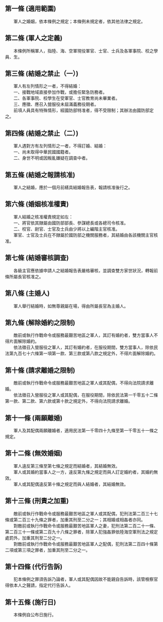 第一條 (適用範圍)
-----------------
　　軍人之婚姻，依本條例之規定；本條例未規定者，依其他法律之規定。  


第二條 (軍人之定義)
-------------------
　　本條例所稱軍人，指陸、海、空軍現役軍官、士官、士兵及各軍事院、校之學員、生。  


第三條 (結婚之禁止（一）)
-------------------------
　　軍人有左列情形之一者，不得結婚：  
　　一、接戰地域直接參加作戰，或擔任緊急防務者。  
　　二、各軍事院、校學生在受軍官、士官教育尚未畢業者。  
　　三、應徵、應召入營服役未屆滿義務役期者。  
　　前項人員具有特殊情形，經國防部特准者，得不受限制；其辦法由國防部定之。  


第四條 (結婚之禁止（二）)
-------------------------
　　軍人遇對方有左列情形之一者，不得訂婚、結婚：  
　　一、尚未取得中華民國國籍者。  
　　二、身世不明或因叛亂嫌疑在調查中者。  


第五條 (結婚之報請核准)
-----------------------
　　軍人之結婚，應於一個月前繕具結婚報告表，報請核准後行之。  


第六條 (婚姻核准權責)
---------------------
　　軍人結婚之核准權責規定如左：  
　　一、將官依其隸屬由國防部部長、參謀總長或各總司令核准。  
　　二、校官、尉官、士官及士兵由少將以上編階主官核准。  
　　軍官、士官及士兵在不隸屬於國防部之機關服務者，其結婚由各該機關主官核准。  


第七條 (結婚審核調查)
---------------------
　　各級主官應依據申請人之結婚報告表嚴格審核，並調查雙方家世狀況，轉報前條所屬長官核准之。  


第八條 (主婚人)
---------------
　　軍人舉行結婚時，如無尊親屬在場，得由所屬長官為主婚人。  


第九條 (解除婚約之限制)
-----------------------
　　敵前或執行作戰命令或服務最艱苦地區之軍人，其訂有婚約者，雙方當事人不得片面解除婚約。  
　　依法徵召入營服役之軍人，其訂有婚約者，在服役期間，雙方當事人，除依民法第九百七十六條第一項第一款、第三款或第八款之規定外，不得片面解除婚約。  


第十條 (請求離婚之限制)
-----------------------
　　敵前或執行作戰命令或服務最艱苦地區之軍人或其配偶，不得向法院請求離婚。  
　　依法徵召入營服役之軍人或其配偶，在服役期間，除依民法第一千零五十二條第一款、第二款、第六款或第十款之規定外，不得向法院請求離婚。  


第十一條 (兩願離婚)
-------------------
　　軍人及其配偶兩願離婚者，適用民法第一千零四十九條至第一千零五十一條之規定。  


第十二條 (無效婚姻)
-------------------
　　軍人違反第三條至第七條之規定而結婚者，其結婚無效。  
　　軍人或其婚約當事人之一方，違反第九條之規定而與人訂定婚約者，其婚約無效。  
　　軍人或其配偶違反第十條之規定而與人結婚者，其結婚無效。  


第十三條 (刑責之加重)
---------------------
　　敵前或執行作戰命令或服務最艱苦地區之軍人或其配偶，犯刑法第二百三十七條或第二百三十九條之罪者，加重其刑至二分之一；其相婚或相姦者亦同。  
　　對敵前或執行作戰命令或服務最艱苦地區軍人之妻，犯刑法第二百二十一條、第二百三十一條或第二百九十八條之罪者，除軍人犯強姦罪依陸海空軍刑法之規定處罰外，加重其刑至二分之一。  
　　對敵前或執行作戰命令或服務最艱苦地區軍人之配偶，犯刑法第二百四十條第二項或第三項之罪者，加重其刑至二分之一。  


第十四條 (代行告訴)
-------------------
　　犯本條例之罪須告訴乃論者，軍人或其配偶因故不能親自告訴時，該管檢察官得依本人之聲請，指定代行告訴人。  


第十五條 (施行日)
-----------------
　　本條例自公布日施行。
